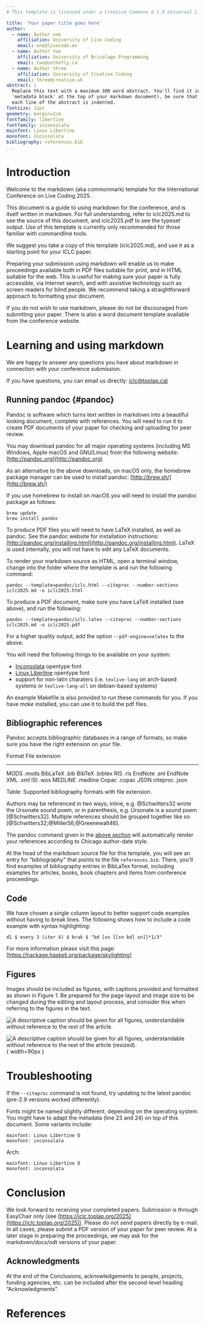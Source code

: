 ```yaml
---
# This template is licensed under a Creative Commons 0 1.0 Universal License (CC0 1.0). Public Domain Dedication.

title: 'Your paper title goes here'
author:
  - name: Author one
    affiliation: University of Live Coding
    email: one@livecode.mx
  - name: Author two
    affiliation: University of Bricolage Programming
    email: two@onthefly.ca
  - name: Author three
    affiliation: University of Creative Coding
    email: three@creative.uk
abstract: |
  Replace this text with a maximum 300 word abstract. You'll find it in the
  'metadata block' at the top of your markdown document), be sure that
  each line of the abstract is indented.
fontsize: 11pt
geometry: margin=2cm
fontfamily: libertine
fontfamily: inconsolata
mainfont: Linux Libertine
monofont: Inconsolata
bibliography: references.bib
...
```


# Introduction

Welcome to the markdown (aka commonmark) template for the
International Conference on Live Coding 2025.

This document is a guide to using markdown for the conference, and is
itself written in markdown. For full understanding, refer to
iclc2025.md to see the source of this document, and iclc2025.pdf to
see the typeset output. Use of this template is currently only
recommended for those familiar with commandline tools.

We suggest you take a copy of this template (iclc2025.md), and use it
as a starting point for your ICLC paper.

Preparing your submission using markdown will enable us to make proceedings
available both in PDF files suitable for print, and in HTML suitable
for the web. This is useful for making sure your paper is fully
accessible, via Internet search, and with assistive technology such as
screen readers for blind people. We recommend taking a straightforward approach to
formatting your document.

If you do not wish to use markdown, please do not be discouraged from
submitting your paper. There is also a word document template
available from the conference website.

# Learning and using markdown

We are happy to answer any questions you have about markdown in connection with your
conference submission.

If you have questions, you can email us directly:
  [iclc@toplap.cat](mailto:iclc@toplap.cat)

## Running pandoc {#pandoc}

Pandoc is software which turns text written in markdown into a
beautiful looking document, complete with references. You will need to
run it to create PDF documents of your paper for checking and
uploading for peer review.

You may download pandoc for all major operating systems (including MS
Windows, Apple macOS and GNU/Linux) from the following website:
[http://pandoc.org](http://pandoc.org)

As an alternative to the above downloads, on macOS only, the homebrew
package manager can be used to install pandoc: [http://brew.sh/](http://brew.sh/)

If you use homebrew to install on macOS you will need to install the pandoc package as follows:
```
brew update
brew install pandoc
```

To produce PDF files you will need to have LaTeX installed, as well as
pandoc. See the pandoc website for installation instructions:
[http://pandoc.org/installing.html](http://pandoc.org/installing.html). LaTeX
is used internally, you will not have to edit any LaTeX documents.

To render your markdown source as HTML, open a terminal window, change
into the folder where the template is and run the following command:

~~~~ {.bash}
pandoc --template=pandoc/iclc.html --citeproc --number-sections iclc2025.md -o iclc2025.html
~~~~

To produce a PDF document, make sure you have LaTeX installed (see
above), and run the following:

~~~~ {.bash}
pandoc --template=pandoc/iclc.latex --citeproc --number-sections iclc2025.md -o iclc2025.pdf
~~~~

For a higher quality output, add the option `--pdf-engine=xelatex` to the above. 

You will need the following things to be available on your system:

* [Inconsolata](http://levien.com/type/myfonts/inconsolata.html) opentype font 
* [Linux Libertine](http://www.linuxlibertine.org/index.php?id=91&L=1) opentype font 
* support for non-latin charaters (i.e. `texlive-lang` on arch-based systems or `texlive-lang-all` on debian-based systems)
 
An example Makefile is also provided to run these commands for you. If you have *make* installed, 
you can use it to build the pdf files.

## Bibliographic references

Pandoc accepts bibliographic databases in a range of formats, so make
sure you have the right extension on your file.

  Format            File extension
  ------------      --------------
  MODS              .mods
  BibLaTeX          .bib
  BibTeX            .bibtex
  RIS               .ris
  EndNote           .enl
  EndNote XML       .xml
  ISI               .wos
  MEDLINE           .medline
  Copac             .copac
  JSON citeproc     .json

Table: Supported bibliography formats with file extension.

Authors may be referenced in two ways; inline, e.g. @Schwitters32
wrote the Ursonate sound poem, or in parenthesis, e.g. Ursonate is a
sound poem [@Schwitters32]. Multiple references should be grouped
together like so [@Schwitters32;@Miller56;@Greenewalt46].

The pandoc command given in the [above section](#pandoc) will automatically
render your references according to Chicago author-date style.

At the head of the markdown source file for this template, you will see an entry
for "bibliography" that points to the file `references.bib`. There, you'll find
examples of bibliography entries in BibLaTex format, including examples for
articles, books, book chapters and items from conference proceedings.

## Code

We have chosen a single column layout to better support code examples
without having to break lines. The following shows how to include a
code example with syntax highlighting:

~~~~ {.haskell}
d1 $ every 3 (iter 4) $ brak $ "bd [sn [[sn bd] sn]]*1/3"
~~~~

For more information please visit this page:
[https://hackage.haskell.org/package/skylighting]

## Figures

Images should be included as figures, with captions provided and
formatted as shown in Figure 1. Be prepared for the page layout and
image size to be changed during the editing and layout process, and
consider this when referring to the figures in the text.

![*A descriptive caption should be given for all figures, understandable without reference to the rest of the article.*](images/pomeroy.jpg)

![*A descriptive caption should be given for all figures, understandable without reference to the rest of the article (resized).*](images/pomeroy.jpg){ width=90px }

# Troubleshooting 

If the `--citeproc` command is not found, try updating to the latest pandoc (pre-2.9 versions worked differently).

Fonts might be named slightly different, depending on the operating system. You might have to adapt the metadata (line 23 and 24) on top of this document. 
Some variants include:

```
mainfont: Linux Libertine O
monofont: inconsolata
```

Arch: 

```
mainfont: Linux Libertine O
monofont: inconsolata
```

# Conclusion

We look forward to receiving your completed papers. Submission is through EasyChair 
only (see [https://iclc.toplap.org/2025](https://iclc.toplap.org/2025)). Please do not send papers directly by e-mail. 
In all cases, please submit a PDF version of your paper for peer review. At a later 
stage in preparing the proceedings, we may ask for the markdown/docx/odt versions of your paper.

## Acknowledgments

At the end of the Conclusions, acknowledgements to people, projects, funding
agencies, etc. can be included after the second-level heading “Acknowledgments”.


# References
